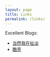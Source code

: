 ```yaml
---
layout: page
title: Links
permalink: /links/
---
```


Excellent Blogs:

- [当然我在扯淡](http://www.yinwang.org/)
- [酷壳](https://coolshell.cn/)